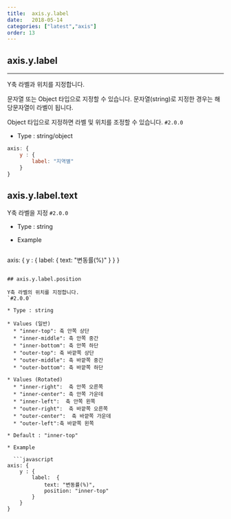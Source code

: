 ```yaml
---
title:  axis.y.label
date:   2018-05-14
categories: ["latest","axis"]
order: 13
---
```


## axis.y.label
---

Y축 라벨과 위치를 지정합니다.

문자열 또는 Object 타입으로 지정할 수 있습니다. 문자열(string)로 지정한 경우는 해당문자열이 라벨이 됩니다.

Object 타입으로 지정하면 라벨 및 위치를 조정할 수 있습니다.
`#2.0.0`

* Type : string/object


```javascript
axis: {
	y : {
		label: "지역별"
	}
}
```

## axis.y.label.text

Y축 라벨을 지정
`#2.0.0`

* Type : string

* Example

  ```javascript
axis: {
	y : {
		label:  {
			text: "변동률(%)"
		}
	}
}
```

## axis.y.label.position

Y축 라벨의 위치를 지정합니다.
`#2.0.0`

* Type : string

* Values (일반)
  * "inner-top": 축 안쪽 상단
  * "inner-middle": 축 안쪽 중간
  * "inner-bottom": 축 안쪽 하단
  * "outer-top": 축 바깥쪽 상단
  * "outer-middle": 축 바깥쪽 중간
  * "outer-bottom": 축 바깥쪽 하단

* Values (Rotated)
  * "inner-right":  축 안쪽 오른쪽
  * "inner-center": 축 안쪽 가운데
  * "inner-left":  축 안쪽 왼쪽
  * "outer-right":  축 바깥쪽 오른쪽
  * "outer-center":  축 바깥쪽 가운데
  * "outer-left":축 바깥쪽 왼쪽

* Default : "inner-top"

* Example

  ```javascript
axis: {
	y : {
		label:  {
			text: "변동률(%)",
			position: "inner-top"
		}
	}
}
```
